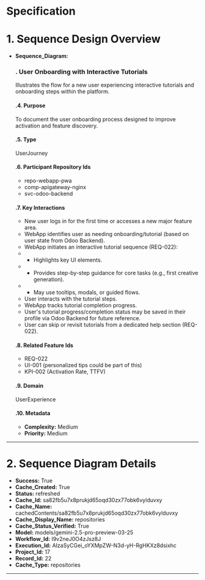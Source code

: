 # Specification

# 1. Sequence Design Overview

- **Sequence_Diagram:**
  ### . User Onboarding with Interactive Tutorials
  Illustrates the flow for a new user experiencing interactive tutorials and onboarding steps within the platform.

  #### .4. Purpose
  To document the user onboarding process designed to improve activation and feature discovery.

  #### .5. Type
  UserJourney

  #### .6. Participant Repository Ids
  
  - repo-webapp-pwa
  - comp-apigateway-nginx
  - svc-odoo-backend
  
  #### .7. Key Interactions
  
  - New user logs in for the first time or accesses a new major feature area.
  - WebApp identifies user as needing onboarding/tutorial (based on user state from Odoo Backend).
  - WebApp initiates an interactive tutorial sequence (REQ-022):
  -   - Highlights key UI elements.
  -   - Provides step-by-step guidance for core tasks (e.g., first creative generation).
  -   - May use tooltips, modals, or guided flows.
  - User interacts with the tutorial steps.
  - WebApp tracks tutorial completion progress.
  - User's tutorial progress/completion status may be saved in their profile via Odoo Backend for future reference.
  - User can skip or revisit tutorials from a dedicated help section (REQ-022).
  
  #### .8. Related Feature Ids
  
  - REQ-022
  - UI-001 (personalized tips could be part of this)
  - KPI-002 (Activation Rate, TTFV)
  
  #### .9. Domain
  UserExperience

  #### .10. Metadata
  
  - **Complexity:** Medium
  - **Priority:** Medium
  


---

# 2. Sequence Diagram Details

- **Success:** True
- **Cache_Created:** True
- **Status:** refreshed
- **Cache_Id:** sa82fb5u7x8prukjd65oqd30zx77obk6vylduvxy
- **Cache_Name:** cachedContents/sa82fb5u7x8prukjd65oqd30zx77obk6vylduvxy
- **Cache_Display_Name:** repositories
- **Cache_Status_Verified:** True
- **Model:** models/gemini-2.5-pro-preview-03-25
- **Workflow_Id:** I9v2neJ0O4zJsz8J
- **Execution_Id:** AIzaSyCGei_oYXMpZW-N3d-yH-RgHKXz8dsixhc
- **Project_Id:** 17
- **Record_Id:** 22
- **Cache_Type:** repositories


---

